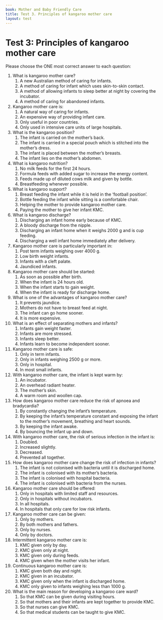 ```yaml
---
book: Mother and Baby Friendly Care
title: Test 3. Principles of kangaroo mother care
layout: test
---
```


# Test 3: Principles of kangaroo mother care

Please choose the ONE most correct answer to each question:

1.	What is kangaroo mother care?
	1.	A new Australian method of caring for infants.
	1.	A method of caring for infant which uses skin-to-skin contact.
	1.	A method of allowing infants to sleep better at night by covering the incubator.
	1.	A method of caring for abandoned infants.
2.	Kangaroo mother care is:
	1.	A natural way of caring for infants.
	1.	An expensive way of providing infant care.
	1.	Only useful in poor countries.
	1.	Only used in intensive care units of large hospitals.
3.	What is the kangaroo position?
	1.	The infant is carried on the mother’s back.
	1.	The infant is carried in a special pouch which is stitched into the mother’s dress.
	1.	The infant is placed between the mother’s breasts.
	1.	The infant lies on the mother’s abdomen.
4.	What is kangaroo nutrition?
	1.	No milk feeds for the first 24 hours.
	1.	Formula feeds with added sugar to increase the energy content.
	1.	Feeds made up of diluted cows milk and given by bottle.
	1.	Breastfeeding whenever possible.
5.	What is kangaroo support?
	1.	Breast feeding the infant while it is held in the ‘football position’.
	1.	Bottle feeding the infant while sitting is a comfortable chair.
	1.	Helping the mother to provide kangaroo mother care.
	1.	Paying the mother to give her infant KMC.
6.	What is kangaroo discharge?
	1.	Discharging an infant home early because of KMC.
	1.	A bloody discharge from the nipple.
	1.	Discharging an infant home when it weighs 2000 g and is cup feeding.
	1.	Discharging a well infant home immediately after delivery.
7.	Kangaroo mother care is particularly important in:
	1.	Post term infants weighing over 4000 g.
	1.	Low birth weight infants.
	1.	Infants with a cleft palate.
	1.	Jaundiced infants.
8.	Kangaroo mother care should be started:
	1.	As soon as possible after birth.
	1.	When the infant is 24 hours old.
	1.	When the infant starts to gain weight.
	1.	When the infant is ready for discharge home.
9.	What is one of the advantages of kangaroo mother care?
	1.	It prevents jaundice.
	1.	Mothers do not have to breast feed at night.
	1.	The infant can go home sooner.
	1.	It is more expensive.
10.	What is an effect of separating mothers and infants?
	1.	Infants gain weight faster.
	1.	Infants are more stressed.
	1.	Infants sleep better.
	1.	Infants learn to become independent sooner.
11.	Kangaroo mother care is safe:
	1.	Only in term infants.
	1.	Only in infants weighing 2500 g or more.
	1.	Only in hospital.
	1.	In most small infants.
12.	With kangaroo mother care, the infant is kept warm by:
	1.	An incubator.
	1.	An overhead radiant heater.
	1.	The mother’s skin.
	1.	A warm room and woollen cap.
13.	How does kangaroo mother care reduce the risk of apnoea and bradycardia?
	1.	By constantly changing the infant’s temperature.
	1.	By keeping the infant’s temperature constant and exposing the infant to the mother’s movement, breathing and heart sounds.
	1.	By keeping the infant awake.
	1.	By bouncing the infant up and down.
14.	With kangaroo mother care, the risk of serious infection in the infant is:
	1.	Doubled.
	1.	Increased slightly.
	1.	Decreased.
	1.	Prevented all together.
15.	How does kangaroo mother care change the risk of infection in infants?
	1.	The infant is not colonised with bacteria until it is discharged home.
	1.	The infant is colonised with its mother’s bacteria.
	1.	The infant is colonised with hospital bacteria.
	1.	The infant is colonised with bacteria from the nurses.
16.	Kangaroo mother care should be offered:
	1.	Only in hospitals with limited staff and resources.
	1.	Only in hospitals without incubators.
	1.	In all hospitals.
	1.	In hospitals that only care for low risk infants.
17.	Kangaroo mother care can be given:
	1.	Only by mothers.
	1.	By both mothers and fathers.
	1.	Only by nurses.
	1.	Only by doctors.
18.	Intermittent kangaroo mother care is:
	1.	KMC given only by day.
	1.	KMC given only at night.
	1.	KMC given only during feeds.
	1.	KMC given when the mother visits her infant.
19.	Continuous kangaroo mother care is:
	1.	KMC given both day and night.
	1.	KMC given in an incubator.
	1.	KMC given only when the infant is discharged home.
	1.	KMC only given to infants weighing less than 1000 g.
20.	What is the main reason for developing a kangaroo care ward?
	1.	So that KMC can be given during visiting hours.
	1.	So that mothers and their infants are kept together to provide KMC.
	1.	So that nurses can give KMC.
	1.	So that medical students can be taught to give KMC.